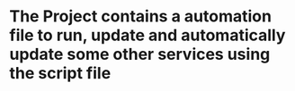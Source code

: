 # The Project contains a automation file to run, update and automatically update some other services using the script file
